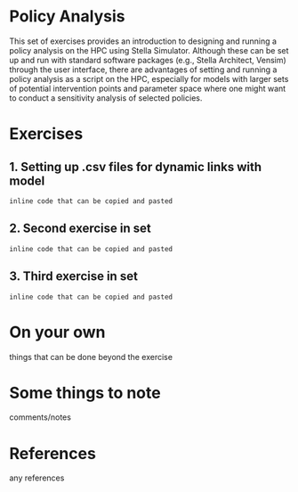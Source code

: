# Policy Analysis 

This set of exercises provides an introduction to designing and running a policy analysis on the HPC using Stella Simulator. Although these can be set up and run with standard software packages (e.g., Stella Architect, Vensim) through the user interface, there are advantages of setting and running a policy analysis as a script on the HPC, especially for models with larger sets of potential intervention points and parameter space where one might want to conduct a sensitivity analysis of selected policies. 

# Exercises

## 1. Setting up .csv files for dynamic links with model

```         
inline code that can be copied and pasted 
```

## 2. Second exercise in set

```         
inline code that can be copied and pasted
```

## 3. Third exercise in set

```         
inline code that can be copied and pasted 
```

# On your own
things that can be done beyond the exercise

# Some things to note
comments/notes

# References
any references



